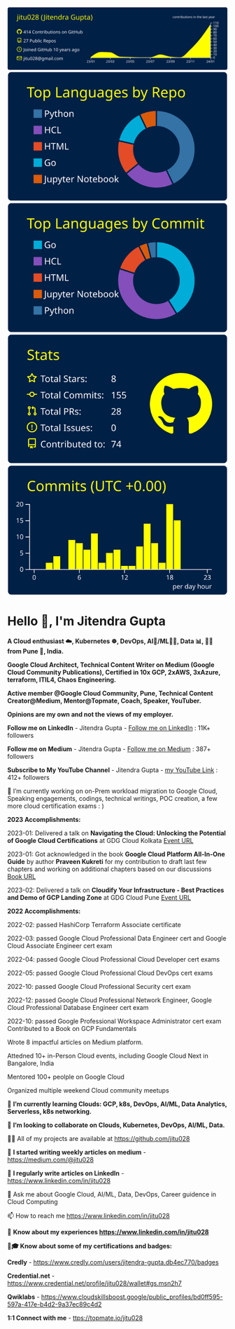 <script src="https://platform.linkedin.com/badges/js/profile.js" async defer type="text/javascript"></script>
[![](https://raw.githubusercontent.com/jitu028/thickduck/master/profile-summary-card-output/yeblu/0-profile-details.svg)](https://github.com/vn7n24fzkq/github-profile-summary-cards)
[![](https://raw.githubusercontent.com/jitu028/thickduck/master/profile-summary-card-output/yeblu/1-repos-per-language.svg)](https://github.com/vn7n24fzkq/github-profile-summary-cards) [![](https://raw.githubusercontent.com/jitu028/thickduck/master/profile-summary-card-output/yeblu/2-most-commit-language.svg)](https://github.com/vn7n24fzkq/github-profile-summary-cards)
[![](https://raw.githubusercontent.com/jitu028/thickduck/master/profile-summary-card-output/yeblu/3-stats.svg)](https://github.com/vn7n24fzkq/github-profile-summary-cards) [![](https://raw.githubusercontent.com/jitu028/thickduck/master/profile-summary-card-output/yeblu/4-productive-time.svg)](https://github.com/vn7n24fzkq/github-profile-summary-cards)

# Hello 👋, I'm Jitendra Gupta


**A Cloud enthusiast ☁️, Kubernetes ☸, DevOps, AI🧠/ML👨‍💻, Data 📊, 👨‍🔧 from Pune 🌉, India.**

**Google Cloud Architect, Technical Content Writer on Medium (Google Cloud Community Publications), Certified in 10x GCP, 2xAWS, 3xAzure, terraform, ITIL4, Chaos Engineering.**

**Active member @Google Cloud Community, Pune, Technical Content Creator@Medium, Mentor@Topmate, Coach, Speaker, YouTuber.**

**Opinions are my own and not the views of my employer.**


**Follow me on LinkedIn** - Jitendra Gupta - [Follow me on LinkedIn](https://www.linkedin.com/in/jitu028/) : 11K+ followers

**Follow me on Medium** - Jitendra Gupta - [Follow me on Medium](https://medium.com/@jitu028/) : 387+ followers

**Subscribe to My YouTube Channel** - Jitendra Gupta - [my YouTube Link](https://www.youtube.com/@googlecloudarchitect/) : 412+ followers

🔭 I’m currently working on on-Prem workload migration to Google Cloud, Speaking engagements, codings, technical writings, POC creation, a few more cloud certification exams : )




**2023 Accomplishments:**

2023-01: Delivered a talk on **Navigating the Cloud: Unlocking the Potential of Google Cloud Certifications** at GDG Cloud Kolkata [Event URL](https://gdg.community.dev/events/details/google-gdg-cloud-kolkata-presents-jan-meet-career-in-cloud/)

2023-01: Got acknowledged in the book **Google Cloud Platform All-In-One Guide** by author **Praveen Kukreti** for my contribution to draft last few chapters and working on additional chapters based on our discussions [Book URL](https://www.amazon.in/Google-Cloud-Platform-All-Guide/dp/9355513321/ref=sr_1_1?keywords=google+cloud+all+in+one+guide&qid=1678041062&sprefix=google+cloud+all+in+one%2Caps%2C191&sr=8-1/)

2023-02: Delivered a talk on **Cloudify Your Infrastructure - Best Practices and Demo of GCP Landing Zone** at GDG Cloud Pune [Event URL](https://gdg.community.dev/events/details/google-gdg-cloud-pune-presents-road-to-google-developers-certification-google-cloud/)




**2022 Accomplishments:**

2022-02: passed  HashiCorp Terraform Associate certificate 

2022-03: passed Google Cloud Professional Data Engineer cert and Google Cloud Associate Engineer cert exam 

2022-04: passed Google Cloud Professional Cloud Developer cert exams

2022-05: passed Google Cloud Professional Cloud DevOps cert exams

2022-10: passed Google Cloud Professional Security cert exam

2022-12: passed Google Cloud Professional Network Engineer, Google Cloud Professional Database Engineer cert exam

2022-10: passed Google Professional Workspace Administrator cert exam
Contributed to a Book on GCP Fundamentals

Wrote 8 impactful articles on Medium platform.

Attedned 10+ in-Person Cloud events, including Google Cloud Next in Bangalore, India

Mentored 100+ peolple on Google Cloud

Organized multiple weekend Cloud community meetups 


🌱 **I’m currently learning Clouds: GCP, k8s, DevOps, AI/ML, Data Analytics, Serverless, k8s networking.**

👯 **I’m looking to collaborate on Clouds, Kubernetes, DevOps, AI/ML, Data.**

👨‍💻 All of my projects are available at https://github.com/jitu028

📝 **I started writing weekly articles on medium** - https://medium.com/@jitu028

📝 **I regularly write articles on LinkedIn** - https://www.linkedin.com/in/jitu028

💬 Ask me about Google Cloud, AI/ML, Data, DevOps, Career guidence in Cloud Computing

📫 How to reach me https://www.linkedin.com/in/jitu028



📄 **Know about my experiences https://www.linkedin.com/in/jitu028**

🧑‍**🎓 Know about some of my certifications and badges:**

**Credly** - https://www.credly.com/users/jitendra-gupta.db4ec770/badges

**Credential.net** - https://www.credential.net/profile/jitu028/wallet#gs.msn2h7

**Qwiklabs** - https://www.cloudskillsboost.google/public_profiles/bd0ff595-597a-417e-b4d2-9a37ec89c4d2


**1:1 Connect with me** - [ttps://topmate.io/jitu028](https://topmate.io/jitu028)
